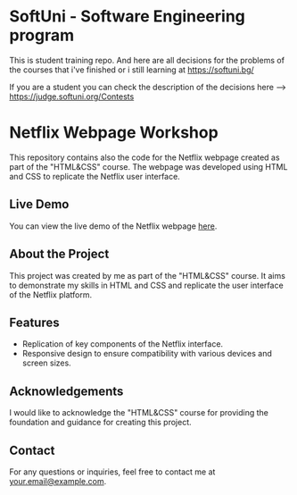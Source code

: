 # SoftUni - Software Engineering program
This is student training repo. And here are all decisions for the problems of the courses that i've finished or i still learning at https://softuni.bg/

If you are a student you can check the description of the decisions here --> https://judge.softuni.org/Contests


# Netflix Webpage Workshop

This repository contains also the code for the Netflix webpage created as part of the "HTML&CSS" course. The webpage was developed using HTML and CSS to replicate the Netflix user interface.

## Live Demo

You can view the live demo of the Netflix webpage [here](https://netflix-webpage-workshop.galkakg.repl.co/).

## About the Project

This project was created by me as part of the "HTML&CSS" course. It aims to demonstrate my skills in HTML and CSS and replicate the user interface of the Netflix platform.

## Features

- Replication of key components of the Netflix interface.
- Responsive design to ensure compatibility with various devices and screen sizes.

## Acknowledgements

I would like to acknowledge the "HTML&CSS" course for providing the foundation and guidance for creating this project.

## Contact

For any questions or inquiries, feel free to contact me at [your.email@example.com](mailto:your.email@example.com).

